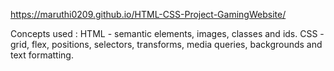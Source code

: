 https://maruthi0209.github.io/HTML-CSS-Project-GamingWebsite/

Concepts used :
HTML - semantic elements, images, classes and ids.
CSS - grid, flex, positions, selectors, transforms, media queries, backgrounds and text formatting.
